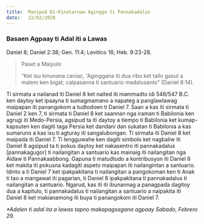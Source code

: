 ```yaml
---
title:  Manipud Di-Kinatarnaw Agingga ti Pannakadalus
date:   22/02/2020
---
```


### Basaen Agpaay ti Adal iti a Lawas
Daniel 8; Daniel 2:38; Gen. 11:4; Levitico 16; Heb. 9:23-28.

> <p>Paset a Maiyulo</p>
> “Ket isu kinunana caniac, 'Aginggana iti dua ribo ket tallo gasut a malem ken bigat; calpasanna ti santuario madalusanto” (Daniel 8:14).

Ti sirmata a nailanad iti Daniel 8 ket naited iti mammadto idi 548/547 B.C. ken daytoy ket ipaayna ti sumagmamano a napateg a panglawlawag maipapan iti panangokom a tudtodoen ti Daniel 7. Saan a kas iti sirmata ti Daniel 2 ken 7, ti sirmata ti Daniel 8 ket saannan nga iraman ti Babilonia ken agrugi iti Medo-Persia, agsipud ta iti daytoy a tiempo ti Babilonia ket kumap-kapsuten ken dagiti taga Persia ket dandani dan sukatan ti Babilonia a kas sumaruno a kas isu ti agturay iti sangalubongan. Ti sirmata iti Daniel 8 ket maipada iti Daniel 7. Ti lengguwahe ken dagiti simbolo ket nagbaliw iti Daniel 8 agsipud ta ti pokus daytoy ket nakasentro iti pannakadalus [pannakagugor] ti nailangitan a santuario kas mainaig iti nailangitan nga Aldaw ti Pannakaabbong. Gapuna ti matudtudo a kontribusyon iti Daniel 8 ket makita iti pokusna kadagiti aspeto maipapan iti nailangintan a santuario. Idinto a ti Daniel 7 ket ipakpakitana ti nailangitan a pangokoman ken ti Anak ti tao a mangawat iti pagarian, ti Daniel 8 ipakpakitana ti pannakadalus ti nailangitan a santuario. Ngarud, kas iti iti ibunannag a panagpada dagitoy dua a kapitulo, ti pannakadalus ti nailangitan a santuario a naipakita iti Daniel 8 ket makianamong iti buya ti panangokom iti Daniel 7. 

_*Adalen ti adal ita a lawas tapno makapagsagana agpaay Sabado, Febrero 29._